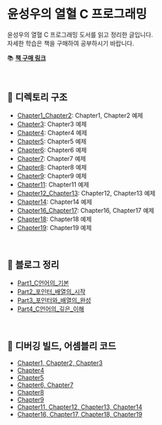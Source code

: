 ﻿# 윤성우의 열혈 C 프로그래밍

윤성우의 열혈 C 프로그래밍 도서를 읽고 정리한 글입니다.  
자세한 학습은 책을 구매하여 공부하시기 바랍니다.

📚 **[책 구매 링크](https://product.kyobobook.co.kr/detail/S000001589148)**

<br>

## 📂 디렉토리 구조

- [Chapter1_Chapter2](./Chapter1_Chapter2): Chapter1, Chapter2 예제
- [Chapter3](./Chapter3): Chapter3 예제
- [Chapter4](./Chapter4): Chapter4 예제
- [Chapter5](./Chapter5): Chapter5 예제
- [Chapter6](./Chapter6): Chapter6 예제
- [Chapter7](./Chapter7): Chapter7 예제
- [Chapter8](./Chapter8): Chapter8 예제
- [Chapter9](./Chapter9): Chapter9 예제
- [Chapter11](./Chapter11): Chapter11 예제
- [Chapter12_Chapter13](./Chapter12_Chapter13): Chapter12, Chapter13 예제
- [Chapter14](./Chapter14): Chapter14 예제
- [Chapter16_Chapter17](./Chapter16_Chapter17): Chapter16, Chapter17 예제
- [Chapter18](./Chapter18): Chapter18 예제
- [Chapter19](./Chapter19): Chapter19 예제

<br>

## 📝 블로그 정리

- [Part1_C언어의_기본](https://shine94.tistory.com/341)
- [Part2_포인터_배열의_시작](https://shine94.tistory.com/342)
- [Part3_포인터와_배열의_완성](https://shine94.tistory.com/343)
- [Part4_C언어의_깊은_이해](https://shine94.tistory.com/344)

<br>

## 📜 디버깅 빌드, 어셈블리 코드
- [Chapter1, Chapter2, Chapter3](https://shine94.tistory.com/375)
- [Chapter4](https://shine94.tistory.com/376)
- [Chapter5](https://shine94.tistory.com/377)
- [Chapter6, Chapter7](https://shine94.tistory.com/379)
- [Chapter8](https://shine94.tistory.com/380)
- [Chapter9](https://shine94.tistory.com/381)
- [Chapter11, Chapter12, Chapter13, Chapter14](https://shine94.tistory.com/385)
- [Chapter16, Chapter17, Chapter18, Chapter19](https://shine94.tistory.com/387)